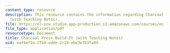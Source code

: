 ```yaml
---
content_type: resource
description: This resource contains the information regarding Charcoal Press Build-It
  (with Teaching Notes).
file: https://ol-ocw-studio-app-production.s3.amazonaws.com/courses/ec-701j-d-lab-i-development-fall-2009/eaf4ef2a27b8edde2c24ebe3e7b3fa04_MITEC_701JF09_charpr_bld_tn.pdf
file_type: application/pdf
resourcetype: Document
title: Charcoal Press Build-It (with Teaching Notes)
uid: eaf4ef2a-27b8-edde-2c24-ebe3e7b3fa04
---
```

